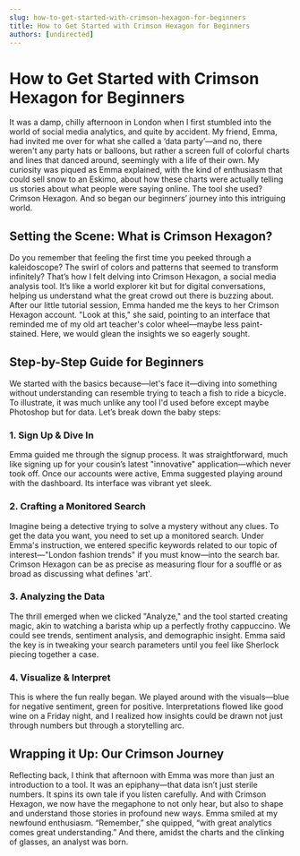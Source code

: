 ```yaml
---
slug: how-to-get-started-with-crimson-hexagon-for-beginners
title: How to Get Started with Crimson Hexagon for Beginners
authors: [undirected]
---
```



# How to Get Started with Crimson Hexagon for Beginners

It was a damp, chilly afternoon in London when I first stumbled into the world of social media analytics, and quite by accident. My friend, Emma, had invited me over for what she called a ‘data party’—and no, there weren't any party hats or balloons, but rather a screen full of colorful charts and lines that danced around, seemingly with a life of their own. My curiosity was piqued as Emma explained, with the kind of enthusiasm that could sell snow to an Eskimo, about how these charts were actually telling us stories about what people were saying online. The tool she used? Crimson Hexagon. And so began our beginners’ journey into this intriguing world.

## Setting the Scene: What is Crimson Hexagon?

Do you remember that feeling the first time you peeked through a kaleidoscope? The swirl of colors and patterns that seemed to transform infinitely? That’s how I felt delving into Crimson Hexagon, a social media analysis tool. It’s like a world explorer kit but for digital conversations, helping us understand what the great crowd out there is buzzing about. After our little tutorial session, Emma handed me the keys to her Crimson Hexagon account. "Look at this," she said, pointing to an interface that reminded me of my old art teacher's color wheel—maybe less paint-stained. Here, we would glean the insights we so eagerly sought.

## Step-by-Step Guide for Beginners

We started with the basics because—let's face it—diving into something without understanding can resemble trying to teach a fish to ride a bicycle. To illustrate, it was much unlike any tool I'd used before except maybe Photoshop but for data. Let’s break down the baby steps:

### 1. **Sign Up & Dive In**
Emma guided me through the signup process. It was straightforward, much like signing up for your cousin’s latest "innovative" application—which never took off. Once our accounts were active, Emma suggested playing around with the dashboard. Its interface was vibrant yet sleek. 

### 2. **Crafting a Monitored Search**
Imagine being a detective trying to solve a mystery without any clues. To get the data you want, you need to set up a monitored search. Under Emma's instruction, we entered specific keywords related to our topic of interest—"London fashion trends" if you must know—into the search bar. Crimson Hexagon can be as precise as measuring flour for a soufflé or as broad as discussing what defines 'art'.

### 3. **Analyzing the Data**
The thrill emerged when we clicked "Analyze," and the tool started creating magic, akin to watching a barista whip up a perfectly frothy cappuccino. We could see trends, sentiment analysis, and demographic insight. Emma said the key is in tweaking your search parameters until you feel like Sherlock piecing together a case.

### 4. **Visualize & Interpret**
This is where the fun really began. We played around with the visuals—blue for negative sentiment, green for positive. Interpretations flowed like good wine on a Friday night, and I realized how insights could be drawn not just through numbers but through a storytelling arc.

## Wrapping it Up: Our Crimson Journey

Reflecting back, I think that afternoon with Emma was more than just an introduction to a tool. It was an epiphany—that data isn’t just sterile numbers. It spins its own tale if you listen carefully. And with Crimson Hexagon, we now have the megaphone to not only hear, but also to shape and understand those stories in profound new ways. Emma smiled at my newfound enthusiasm. “Remember,” she quipped, “with great analytics comes great understanding.” And there, amidst the charts and the clinking of glasses, an analyst was born.


